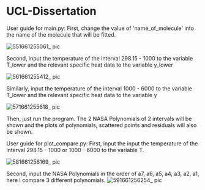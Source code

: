 # UCL-Dissertation
User guide for main.py:
First, change the value of 'name_of_molecule' into the name of the molecule that will be fitted.

![551661255061_ pic](https://user-images.githubusercontent.com/91630488/186151638-8c41a358-a13d-43c4-8102-57aff5661ab1.jpg)

Second, input the temperature of the interval 298.15 - 1000 to the variable T_lower and the relevant specific heat data to the variable y_lower

![561661255412_ pic](https://user-images.githubusercontent.com/91630488/186151130-35112f43-affc-407b-b089-33b773e6c368.jpg)

Similarly, input the temperature of the interval 1000 - 6000 to the variable T_lower and the relevant specific heat data to the variable y

![571661255618_ pic](https://user-images.githubusercontent.com/91630488/186151367-d2fbf283-d3a0-44f8-bcfa-118aeec9d479.jpg)

Then, just run the program.
The 2 NASA Polynomials of 2 intervals will be shown and the plots of polynomials, scattered points and residuals will also be shown.

User guide for plot_compare.py:
First, input the input the temperature of the interval 298.15 - 1000 or 1000 - 6000 to the variable T.

![581661256169_ pic](https://user-images.githubusercontent.com/91630488/186153202-6847cc12-2aa6-4f2b-a630-07e2cfdc9a46.jpg)

Second, input the NASA Polynomials in the order of a7, a6, a5, a4, a3, a2, a1, here I compare 3 different polynomials.
![591661256254_ pic](https://user-images.githubusercontent.com/91630488/186154143-8a36076d-61ef-4243-b84e-9ab60ac0b103.jpg)
